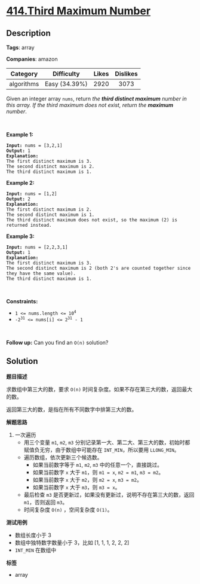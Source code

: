 # [414.Third Maximum Number](https://leetcode.com/problems/third-maximum-number/description/)

## Description

**Tags**: array

**Companies**: amazon

|  Category  |  Difficulty   | Likes | Dislikes |
| :--------: | :-----------: | :---: | :------: |
| algorithms | Easy (34.39%) | 2920  |   3073   |

<p>Given an integer array <code>nums</code>, return <em>the <strong>third distinct maximum</strong> number in this array. If the third maximum does not exist, return the <strong>maximum</strong> number</em>.</p>
<p>&nbsp;</p>
<p><strong class="example">Example 1:</strong></p>
<pre><code><strong>Input:</strong> nums = [3,2,1]
<strong>Output:</strong> 1
<strong>Explanation:</strong>
The first distinct maximum is 3.
The second distinct maximum is 2.
The third distinct maximum is 1.</code></pre>
<p><strong class="example">Example 2:</strong></p>
<pre><code><strong>Input:</strong> nums = [1,2]
<strong>Output:</strong> 2
<strong>Explanation:</strong>
The first distinct maximum is 2.
The second distinct maximum is 1.
The third distinct maximum does not exist, so the maximum (2) is returned instead.</code></pre>
<p><strong class="example">Example 3:</strong></p>
<pre><code><strong>Input:</strong> nums = [2,2,3,1]
<strong>Output:</strong> 1
<strong>Explanation:</strong>
The first distinct maximum is 3.
The second distinct maximum is 2 (both 2&#39;s are counted together since they have the same value).
The third distinct maximum is 1.</code></pre>
<p>&nbsp;</p>
<p><strong>Constraints:</strong></p>
<ul>
  <li><code>1 &lt;= nums.length &lt;= 10<sup>4</sup></code></li>
  <li><code>-2<sup>31</sup> &lt;= nums[i] &lt;= 2<sup>31</sup> - 1</code></li>
</ul>
<p>&nbsp;</p>
<strong>Follow up:</strong> Can you find an <code>O(n)</code> solution?

## Solution

**题目描述**

求数组中第三大的数，要求 `O(n)` 时间复杂度。如果不存在第三大的数，返回最大的数。

返回第三大的数，是指在所有不同数字中排第三大的数。

**解题思路**

1. 一次遍历
   - 用三个变量 `m1`, `m2`, `m3` 分别记录第一大、第二大、第三大的数，初始时都赋值负无穷，由于数组中可能存在 `INT_MIN`，所以要用 `LLONG_MIN`。
   - 遍历数组，依次更新三个候选数。
     - 如果当前数字等于 `m1`, `m2`, `m3` 中的任意一个，直接跳过。
     - 如果当前数字 `x` 大于 `m1`，则 `m1 = x`, `m2 = m1`, `m3 = m2`。
     - 如果当前数字 `x` 大于 `m2`，则 `m2 = x`, `m3 = m2`。
     - 如果当前数字 `x` 大于 `m3`，则 `m3 = x`。
   - 最后检查 `m3` 是否更新过，如果没有更新过，说明不存在第三大的数，返回 `m1`，否则返回 `m3`。
   - 时间复杂度 `O(n)` ，空间复杂度 `O(1)`。

**测试用例**

- 数组长度小于 3
- 数组中独特数字数量小于 3，比如 [1, 1, 1, 2, 2, 2]
- `INT_MIN` 在数组中

**标签**

- array

